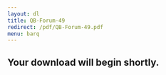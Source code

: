 ```yaml
---
layout: dl
title: QB-Forum-49
redirect: /pdf/QB-Forum-49.pdf
menu: barq
---
```

## Your download will begin shortly.
